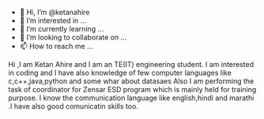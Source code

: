 - 👋 Hi, I’m @ketanahire
- 👀 I’m interested in ...
- 🌱 I’m currently learning ...
- 💞️ I’m looking to collaborate on ...
- 📫 How to reach me ...

<!---
ketanahire/ketanahire is a ✨ special ✨ repository because its `README.md` (this file) appears on your GitHub profile.
You can click the Preview link to take a look at your changes.
--->
Hi ,I am Ketan Ahire and I am an TE(IT) engineering student.
I am interested in coding and I have also knowledge of few computer languages like c,c++,java,python and some whar about datasaes
Also I am performing the task of coordinator for Zensar ESD program which is mainly held for training purpose.
I know the communication language like english,hindi and marathi .I have also good comunicatin skills too.


